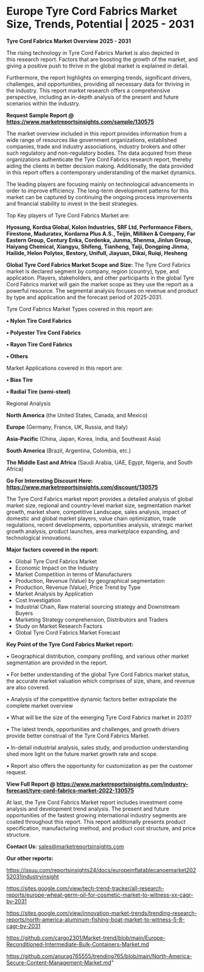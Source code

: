 # Europe Tyre Cord Fabrics Market Size, Trends, Potential | 2025 - 2031

<Strong> Tyre Cord Fabrics Market Overview 2025 - 2031</strong>

The rising technology in Tyre Cord Fabrics Market is also depicted in this research report. Factors that are boosting the growth of the market, and giving a positive push to thrive in the global market is explained in detail.

Furthermore, the report highlights on emerging trends, significant drivers, challenges, and opportunities, providing all necessary data for thriving in the industry. This report market research offers a comprehensive perspective, including an in-depth analysis of the present and future scenarios within the industry.

<strong>Request Sample Report @ <a href=https://www.marketreportsinsights.com/sample/130575>https://www.marketreportsinsights.com/sample/130575</a></strong>

The market overview included in this report provides information from a wide range of resources like government organizations, established companies, trade and industry associations, industry brokers and other such regulatory and non-regulatory bodies. The data acquired from these organizations authenticate the Tyre Cord Fabrics research report, thereby aiding the clients in better decision making. Additionally, the data provided in this report offers a contemporary understanding of the market dynamics.

The leading players are focusing mainly on technological advancements in order to improve efficiency. The long-term development patterns for this market can be captured by continuing the ongoing process improvements and financial stability to invest in the best strategies.

Top Key players of Tyre Cord Fabrics Market are:

<strong>Hyosung, Kordsa Global, Kolon Industries, SRF Ltd, Performance Fibers, Firestone, Maduratex, Kordarna Plus A.S., Teijin, Milliken & Company, Far Eastern Group, Century Enka, Cordenka, Junma, Shenma, Jinlun Group, Haiyang Chemical, Xiangyu, Shifeng, Tianheng, Taiji, Dongping Jinma, Hailide, Helon Polytex, Bestory, Unifull, Jiayuan, Dikai, Ruiqi, Hesheng</strong>

<strong><b>Global Tyre Cord Fabrics Market Scope and Size:</b></strong>
The Tyre Cord Fabrics market is declared segment by company, region (country), type, and application. Players, stakeholders, and other participants in the global Tyre Cord Fabrics market will gain the market scope as they use the report as a powerful resource. The segmental analysis focuses on revenue and product by type and application and the forecast period of 2025-2031.

Tyre Cord Fabrics Market Types covered in this report are:

<strong>• Nylon Tire Cord Fabrics

• Polyester Tire Cord Fabrics

• Rayon Tire Cord Fabrics

• Others</strong>

Market Applications covered in this report are:

<strong>• Bias Tire

• Radial Tire (semi-steel)</strong> 

Regional Analysis

<strong>North America</strong> (the United States, Canada, and Mexico)

<strong>Europe</strong> (Germany, France, UK, Russia, and Italy)

<strong>Asia-Pacific</strong> (China, Japan, Korea, India, and Southeast Asia)

<strong>South America</strong> (Brazil, Argentina, Colombia, etc.)

<strong>The Middle East and Africa</strong> (Saudi Arabia, UAE, Egypt, Nigeria, and South Africa)

<strong>Go For Interesting Discount Here: <a href=https://www.marketreportsinsights.com/discount/130575>https://www.marketreportsinsights.com/discount/130575</a></strong>

The Tyre Cord Fabrics market report provides a detailed analysis of global market size, regional and country-level market size, segmentation market growth, market share, competitive Landscape, sales analysis, impact of domestic and global market players, value chain optimization, trade regulations, recent developments, opportunities analysis, strategic market growth analysis, product launches, area marketplace expanding, and technological innovations.

<strong><b>Major factors covered in the report:</b></strong>
<ul>
  <li>Global Tyre Cord Fabrics Market </li>
  <li>Economic Impact on the Industry</li>
  <li>Market Competition in terms of Manufacturers</li>
  <li>Production, Revenue (Value) by geographical segmentation</li>
  <li>Production, Revenue (Value), Price Trend by Type</li>
  <li>Market Analysis by Application</li>
  <li>Cost Investigation</li>
  <li>Industrial Chain, Raw material sourcing strategy and Downstream Buyers</li>
  <li>Marketing Strategy comprehension, Distributors and Traders</li>
  <li>Study on Market Research Factors</li>
  <li>Global Tyre Cord Fabrics Market Forecast</li>
</ul>

<strong><b>Key Point of the Tyre Cord Fabrics Market report:</b></strong>

• Geographical distribution, company profiling, and various other market segmentation are provided in the report.

• For better understanding of the global Tyre Cord Fabrics market status, the accurate market valuation which comprises of size, share, and revenue are also covered.

• Analysis of the competitive dynamic factors better extrapolate the complete market overview

• What will be the size of the emerging Tyre Cord Fabrics market in 2031?

• The latest trends, opportunities and challenges, and growth drivers provide better construal of the Tyre Cord Fabrics Market.

• In-detail industrial analysis, sales study, and production understanding shed more light on the future market growth rate and scope.

• Report also offers the opportunity for customization as per the customer request.

<strong><b>View Full Report @ <a href=https://www.marketreportsinsights.com/industry-forecast/tyre-cord-fabrics-market-2022-130575>https://www.marketreportsinsights.com/industry-forecast/tyre-cord-fabrics-market-2022-130575</a></b></strong>


At last, the Tyre Cord Fabrics Market report includes investment come analysis and development trend analysis. The present and future opportunities of the fastest growing international industry segments are coated throughout this report. This report additionally presents product specification, manufacturing method, and product cost structure, and price structure.

<strong>Contact Us:</strong>
sales@marketreportsinsights.com

<strong>Our other reports:</strong>

<a href=https://issuu.com/reportsinsights24/docs/europeinflatablecanoemarket20252031industryinsight>https://issuu.com/reportsinsights24/docs/europeinflatablecanoemarket20252031industryinsight</a>

<a href=https://sites.google.com/view/tech-trend-tracker/all-research-reports/europe-wheat-germ-oil-for-cosmetic-market-to-witness-xx-cagr-by-2031>https://sites.google.com/view/tech-trend-tracker/all-research-reports/europe-wheat-germ-oil-for-cosmetic-market-to-witness-xx-cagr-by-2031</a>

<a href=https://sites.google.com/view/innovation-market-trends/trending-research-reports/north-america-aluminum-fishing-boat-market-to-witness-5-8-cagr-by-2031>https://sites.google.com/view/innovation-market-trends/trending-research-reports/north-america-aluminum-fishing-boat-market-to-witness-5-8-cagr-by-2031</a>

<a href=https://github.com/cargo2301/Market-trend/blob/main/Europe-Reconditioned-Intermediate-Bulk-Containers-Market.md>https://github.com/cargo2301/Market-trend/blob/main/Europe-Reconditioned-Intermediate-Bulk-Containers-Market.md</a>

<a href=https://github.com/anurag765555/trending765/blob/main/North-America-Secure-Content-Management-Market.md>https://github.com/anurag765555/trending765/blob/main/North-America-Secure-Content-Management-Market.md</a>"
